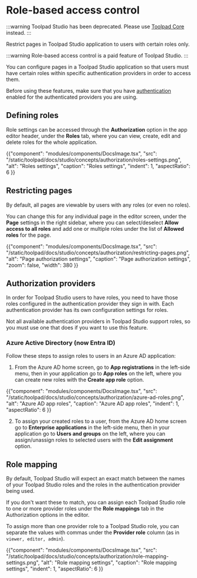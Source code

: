 # Role-based access control

:::warning
Toolpad Studio has been deprecated. Please use [Toolpad Core](/toolpad/) instead.
:::

<p class="description">Restrict pages in Toolpad Studio application to users with certain roles only.</p>

:::warning
Role-based access control is a paid feature of Toolpad Studio.
:::

You can configure pages in a Toolpad Studio application so that users must have certain roles within specific authentication providers in order to access them.

Before using these features, make sure that you have [authentication](/toolpad/studio/concepts/authentication/) enabled for the authenticated providers you are using.

## Defining roles

Role settings can be accessed through the **Authorization** option in the app editor header, under the **Roles** tab, where you can view, create, edit and delete roles for the whole application.

{{"component": "modules/components/DocsImage.tsx", "src": "/static/toolpad/docs/studio/concepts/authorization/roles-settings.png", "alt": "Roles settings", "caption": "Roles settings", "indent": 1, "aspectRatio": 6 }}

## Restricting pages

By default, all pages are viewable by users with any roles (or even no roles).

You can change this for any individual page in the editor screen, under the **Page** settings in the right sidebar, where you can select/deselect **Allow access to all roles** and add one or multiple roles under the list of **Allowed roles** for the page.

{{"component": "modules/components/DocsImage.tsx", "src": "/static/toolpad/docs/studio/concepts/authorization/restricting-pages.png", "alt": "Page authorization settings", "caption": "Page authorization settings", "zoom": false, "width": 380 }}

## Authorization providers

In order for Toolpad Studio users to have roles, you need to have those roles configured in the authentication provider they sign in with. Each authentication provider has its own configuration settings for roles.

Not all available authentication providers in Toolpad Studio support roles, so you must use one that does if you want to use this feature.

### Azure Active Directory (now Entra ID)

Follow these steps to assign roles to users in an Azure AD application:

1. From the Azure AD home screen, go to **App registrations** in the left-side menu, then in your application go to **App roles** on the left, where you can create new roles with the **Create app role** option.

{{"component": "modules/components/DocsImage.tsx", "src": "/static/toolpad/docs/studio/concepts/authorization/azure-ad-roles.png", "alt": "Azure AD app roles", "caption": "Azure AD app roles", "indent": 1, "aspectRatio": 6 }}

2. To assign your created roles to a user, from the Azure AD home screen go to **Enterprise applications** in the left-side menu, then in your application go to **Users and groups** on the left, where you can assign/unassign roles to selected users with the **Edit assignment** option.

## Role mapping

By default, Toolpad Studio will expect an exact match between the names of your Toolpad Studio roles and the roles in the authentication provider being used.

If you don't want these to match, you can assign each Toolpad Studio role to one or more provider roles under the **Role mappings** tab in the Authorization options in the editor.

To assign more than one provider role to a Toolpad Studio role, you can separate the values with commas under the **Provider role** column (as in `viewer, editor, admin`).

{{"component": "modules/components/DocsImage.tsx", "src": "/static/toolpad/docs/studio/concepts/authorization/role-mapping-settings.png", "alt": "Role mapping settings", "caption": "Role mapping settings", "indent": 1, "aspectRatio": 6 }}
